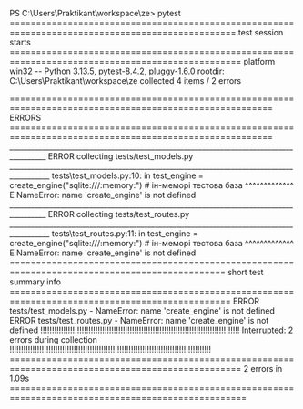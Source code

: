 PS C:\Users\Praktikant\workspace\ze> pytest
================================================================================================= test session starts ==================================================================================================
platform win32 -- Python 3.13.5, pytest-8.4.2, pluggy-1.6.0
rootdir: C:\Users\Praktikant\workspace\ze
collected 4 items / 2 errors                                                                                                                                                                                            

======================================================================================================== ERRORS ========================================================================================================
________________________________________________________________________________________ ERROR collecting tests/test_models.py _________________________________________________________________________________________ 
tests\test_models.py:10: in <module>
    test_engine = create_engine("sqlite:///:memory:")      # ін-меморі тестова база
                  ^^^^^^^^^^^^^
E   NameError: name 'create_engine' is not defined
________________________________________________________________________________________ ERROR collecting tests/test_routes.py _________________________________________________________________________________________ 
tests\test_routes.py:11: in <module>
    test_engine = create_engine("sqlite:///:memory:")      # ін-меморі тестова база
                  ^^^^^^^^^^^^^
E   NameError: name 'create_engine' is not defined
=============================================================================================== short test summary info ================================================================================================ 
ERROR tests/test_models.py - NameError: name 'create_engine' is not defined
ERROR tests/test_routes.py - NameError: name 'create_engine' is not defined
!!!!!!!!!!!!!!!!!!!!!!!!!!!!!!!!!!!!!!!!!!!!!!!!!!!!!!!!!!!!!!!!!!!!!!!!!!!!!!!!!!!!!!! Interrupted: 2 errors during collection !!!!!!!!!!!!!!!!!!!!!!!!!!!!!!!!!!!!!!!!!!!!!!!!!!!!!!!!!!!!!!!!!!!!!!!!!!!!!!!!!!!!!!!! 
================================================================================================== 2 errors in 1.09s =================================================================================================== 